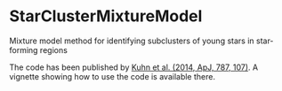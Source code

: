 # StarClusterMixtureModel
Mixture model method for identifying subclusters of young stars in star-forming regions

The code has been published by [Kuhn et al. (2014, ApJ, 787, 107)](https://doi.org/10.1088/0004-637X/787/2/107). A vignette showing how to use the code is available there. 
